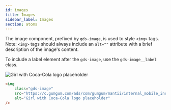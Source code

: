 ```yaml
---
id: images
title: Images
sidebar_label: Images
section: atoms
---
```


The image component, prefixed by `gds-image`, is used to style `<img>` tags. Note: `<img>` tags should always include an `alt=""` attribute with a brief description of the image's content.

To include a label element after the `gds-image`, use the `gds-image__label` class.

<img
    class="gds-image"
    src="https://c.gumgum.com/ads/com/gumgum/mantii/internal_mobile_inscreen_test/full_canvas/01/mantii_fullscreen.hyperesources/girl@2x.png"
    alt="Girl with Coca-Cola logo placeholder"
/>

```html
<img
    class="gds-image"
    src="https://c.gumgum.com/ads/com/gumgum/mantii/internal_mobile_inscreen_test/full_canvas/01/mantii_fullscreen.hyperesources/girl@2x.png"
    alt="Girl with Coca-Cola logo placeholder"
/>
```
